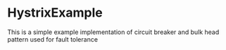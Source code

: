 # HystrixExample

This is a simple example implementation of circuit breaker and bulk head pattern used for fault tolerance
